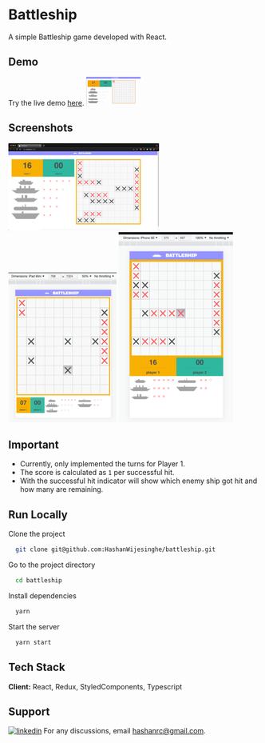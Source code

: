 # Battleship

A simple Battleship game developed with React.

## Demo
Try the live demo [here](https://hashanwijesinghe.github.io/battleship/).
![](https://github.com/HashanWijesinghe/battleship/blob/develop/readMeContent/gamePlay.gif)

## Screenshots

![](https://github.com/HashanWijesinghe/battleship/blob/develop/readMeContent/Screenshot_desktop.png)
![](https://github.com/HashanWijesinghe/battleship/blob/develop/readMeContent/Screenshot_ipad_mini.png)
![](https://github.com/HashanWijesinghe/battleship/blob/develop/readMeContent/Screenshot_iphone_se.png)

## Important

- Currently, only implemented the turns for Player 1.
- The score is calculated as `1` per successful hit.
- With the successful hit indicator will show which enemy ship got hit and how many are remaining.

## Run Locally

Clone the project

```bash
  git clone git@github.com:HashanWijesinghe/battleship.git
```

Go to the project directory

```bash
  cd battleship
```

Install dependencies

```bash
  yarn
```

Start the server

```bash
  yarn start
```

## Tech Stack

**Client:** React, Redux, StyledComponents, Typescript

## Support

[![linkedin](https://img.shields.io/badge/linkedin-0A66C2?style=for-the-badge&logo=linkedin&logoColor=white)](https://www.linkedin.com/in/hashanchathuranga/)
For any discussions, email hashanrc@gmail.com.
